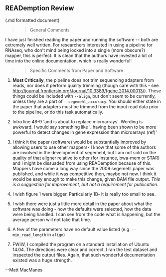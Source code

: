 READemption Review
--

(.md formatted document)

>>General Comments

I have just finished reading the paper and running the software -- both are extremely well written. For researchers interested in using a pipeline for RNAseq,  who don't mind being locked into a single (more obscure?) mapper, this is perfect. It is clean that the authors have invested a lot of time into the online documentation, which is really wonderful! 

>>Specific Comments from Paper and Software

1. **Most Critically**, the pipeline does not trim sequencing adapters from reads, nor does it perform quality trimming (though care with this - see http://journal.frontiersin.org/Journal/10.3389/fgene.2014.00013/). These things could be included with `--align`, but don't seem to be currently, unless they are a part of `--segemehl_accuracy`. You should either state in the paper that adapters must be trimmed from the input read data prior to the pipeline, or do this task automatically.

2. Intro line 48-9 'and is about to replace microarrays'. Wording is awkward. I would say something like '..having been shown to be more powerful to detect changes in gene expression than microarrays (ref)'

3. I think it the paper (software) would be substantially improved by allowing users to use other mappers- I know that some of the authors are involved in the development of segemehl, but I am not sold on the quality of that aligner relative to other (for instance, bwa-mem or STAR) and I might be dissuaded from using READemption because of this. Mappers have come a long way since the 2009 segemehl paper was published, and while it was competitive then, maybe not now. I think it would be easy enough to make this change, given BAM file output. *This is a suggestion for improvement, but not a  requirement for publication*.  

4. I wish figure 1 were bigger. Particularly 1B- it is really too small to see.

5. I wish there were just a little more detail in the paper about what the software was doing - how the defaults were selected, how the data were being handled. I can see from the code what is happening, but the average person will not take that time. 

6. A few of the parameters have no default value listed (e.g. `--min_read_length` in `align`)

7. FWIW, I compiled the program on a standard installation of Ubuntu 14.04. The directions were clear and correct. I ran the test dataset and inspected the output files. Again, that such wonderful documentation existed was a huge strength.    

--Matt MacManes